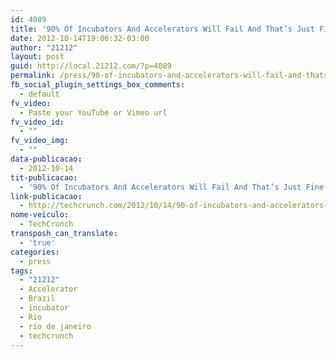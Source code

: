 ```yaml
---
id: 4089
title: '90% Of Incubators And Accelerators Will Fail And That’s Just Fine For America And The World'
date: 2012-10-14T19:06:32-03:00
author: "21212"
layout: post
guid: http://local.21212.com/?p=4089
permalink: /press/90-of-incubators-and-accelerators-will-fail-and-thats-just-fine-for-america-and-the-world/
fb_social_plugin_settings_box_comments:
  - default
fv_video:
  - Paste your YouTube or Vimeo url
fv_video_id:
  - ""
fv_video_img:
  - ""
data-publicacao:
  - 2012-10-14
tit-publicacao:
  - '90% Of Incubators And Accelerators Will Fail And That’s Just Fine For America And The World'
link-publicacao:
  - http://techcrunch.com/2012/10/14/90-of-incubators-and-accelerators-will-fail-and-why-thats-just-fine-for-america-and-the-world/
nome-veiculo:
  - TechCrunch
transposh_can_translate:
  - 'true'
categories:
  - press
tags:
  - "21212"
  - Accelerator
  - Brazil
  - incubator
  - Rio
  - rio de janeiro
  - techcrunch
---
```

